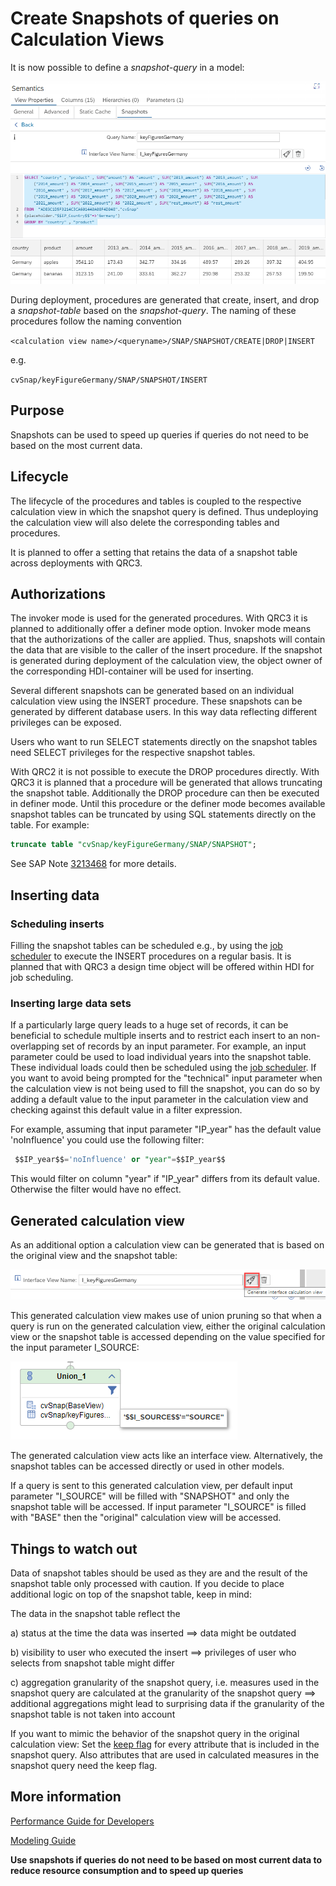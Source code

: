# Create Snapshots of queries on Calculation Views

It is now possible to define a *snapshot-query* in a model:

![defining snapshot query](./screenshots/defineSnapshotQuery.png)

During deployment, procedures are generated that create, insert, and drop a *snapshot-table* based on the *snapshot-query*. The naming of these procedures follow the naming convention 

`<calculation view name>/<queryname>/SNAP/SNAPSHOT/CREATE|DROP|INSERT`

e.g.

`cvSnap/keyFigureGermany/SNAP/SNAPSHOT/INSERT`

## Purpose
Snapshots can be used to speed up queries if queries do not need to be based on the most current data. 

## Lifecycle
The lifecycle of the procedures and tables is coupled to the respective calculation view in which the snapshot query is defined. Thus undeploying the calculation view will also delete the corresponding tables and procedures. 

It is planned to offer a setting that retains the data of a snapshot table across deployments with QRC3. 

## Authorizations
The invoker mode is used for the generated procedures. With QRC3 it is planned to additionally offer a definer mode option. Invoker mode means that the authorizations of the caller are applied. Thus, snapshots will contain the data that are visible to the caller of the insert procedure. If the snapshot is generated during deployment of the calculation view, the object owner of the corresponding HDI-container will be used for inserting. 

Several different snapshots can be generated based on an individual calculation view using the INSERT procedure. These snapshots can be generated by different database users. In this way data reflecting different privileges can be exposed.

Users who want to run SELECT statements directly on the snapshot tables need SELECT privileges for the respective snapshot tables.

With QRC2 it is not possible to execute the DROP procedures directly. With QRC3 it is planned that a procedure will be generated that allows truncating the snapshot table. Additionally the DROP procedure can then be executed in definer mode. Until this procedure or the definer mode becomes available snapshot tables can be truncated by using SQL statements directly on the table. For example:

```SQL
truncate table "cvSnap/keyFigureGermany/SNAP/SNAPSHOT";
```
 See SAP Note [3213468](https://launchpad.support.sap.com/#/notes/3213468) for more details.

## Inserting data

### Scheduling inserts
Filling the snapshot tables can be scheduled e.g., by using the [job scheduler](https://help.sap.com/docs/HANA_CLOUD_DATABASE/c1d3f60099654ecfb3fe36ac93c121bb/d7d43d818366460dae1328aab5d5df4f.html?locale=en-US) to execute the INSERT procedures on a regular basis.
It is planned that with QRC3 a design time object will be offered within HDI for job scheduling.



### Inserting large data sets
If a particularly large query leads to a huge set of records, it can be beneficial to schedule multiple inserts and to restrict each insert to an non-overlapping set of records by an input parameter. For example, an input parameter could be used to load individual years into the snapshot table. These individual loads could then be scheduled using the [job scheduler](https://help.sap.com/docs/HANA_CLOUD_DATABASE/c1d3f60099654ecfb3fe36ac93c121bb/d7d43d818366460dae1328aab5d5df4f.html?locale=en-US). 
If you want to avoid being prompted for the "technical" input parameter when the calculation view is not being used to fill the snapshot, you can do so by adding a default value to the input parameter in the calculation view and  checking against this default value in a filter expression.

For example, assuming that input parameter "IP_year" has the default value 'noInfluence' you could use the following filter:

```SQL
 $$IP_year$$='noInfluence' or "year"=$$IP_year$$
```

This would filter on column "year" if "IP_year" differs from its default value. Otherwise the filter would have no effect.

## Generated calculation view
As an additional option a calculation view can be generated that is based on the original view and the snapshot table:

![generate interface view](./screenshots/generateInterfaceView.png)

This generated calculation view makes use of union pruning so that when a query is run on the generated calculation view, either the original calculation view or the snapshot table is accessed depending on the value specified for the input parameter I_SOURCE:

![interface view using constant union pruning](./screenshots/interfaceView.png)

The generated calculation view acts like an interface view. Alternatively, the snapshot tables can be accessed directly or used in other models.

If a query is sent to this generated calculation view, per default input parameter "I_SOURCE" will be filled with "SNAPSHOT" and only the snapshot table will be accessed. If input parameter "I_SOURCE" is filled with "BASE" then the "original" calculation view will be accessed.


## Things to watch out

Data of snapshot tables should be used as they are and the result of the snapshot table only processed with caution. If you decide to place additional logic on top of the snapshot table, keep in mind:

The data in the snapshot table reflect the

a) status at the time the data was inserted ==> data might be outdated

b) visibility to user who executed the insert ==> privileges of user who selects from snapshot table might differ

c) aggregation granularity of the snapshot query, i.e. measures used in the snapshot query are calculated at the granularity of the snapshot query ==> additional aggregations might lead to surprising data if the granularity of the snapshot table is not taken into account

If you want to mimic the behavior of the snapshot query in the original calculation view: Set the [keep flag](https://blogs.sap.com/2017/08/30/usage-of-keep-flag/) for every attribute that is included in the snapshot query. Also attributes that are used in calculated measures in the snapshot query need the keep flag.

## More information
[Performance Guide for Developers](https://help.sap.com/docs/HANA_CLOUD_DATABASE/4466fb5b5e3f4388a00b44aad5a4bffa/d654d1a0105b4c5199c5aaf046d6b287.html)

[Modeling Guide](https://help.sap.com/docs/HANA_CLOUD_DATABASE/d625b46ef0b445abb2c2fd9ba008c265/d35f768ce50145d2ad0e5916898f004d.html)

**Use snapshots if queries do not need to be based on most current data to reduce resource consumption and to speed up queries**